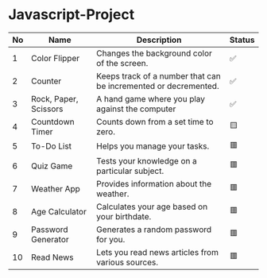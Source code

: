 # Javascript-Project
| No | Name| Description | Status |
|--|--| -- |--|
| 1 |Color Flipper | Changes the background color of the screen. |✅ |
| 2 |Counter | Keeps track of a number that can be incremented or decremented. | ✅ |
| 3 |Rock, Paper, Scissors | A hand game where you play against the computer | ✅|
| 4 |Countdown Timer | Counts down from a set time to zero. |🟨 |
| 5 |To-Do List | Helps you manage your tasks. |🟥 |
| 6 |Quiz Game | Tests your knowledge on a particular subject. |🟥 |
| 7 |Weather App | Provides information about the weather. |🟥 |
| 8 |Age Calculator | Calculates your age based on your birthdate. |🟥 |
| 9 |Password Generator | Generates a random password for you. |🟥 |
| 10 |Read News | Lets you read news articles from various sources. |🟥 |
